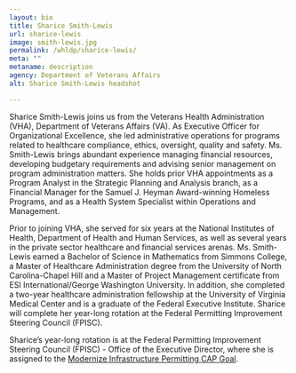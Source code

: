 ```yaml
---
layout: bio
title: Sharice Smith-Lewis
url: sharice-lewis
image: smith-lewis.jpg
permalink: /whldp/sharice-lewis/
meta: ""
metaname: description
agency: Department of Veterans Affairs
alt: Sharice Smith-Lewis headshot

---
```


Sharice Smith-Lewis joins us from the Veterans Health Administration (VHA), Department of Veterans Affairs (VA). As Executive Officer for Organizational Excellence, she led administrative operations for programs related to healthcare compliance, ethics, oversight, quality and safety.  Ms. Smith-Lewis brings abundant experience managing financial resources, developing budgetary requirements and advising senior management on program administration matters.  She holds prior VHA appointments as a Program Analyst in the Strategic Planning and Analysis branch, as a Financial Manager for the Samuel J. Heyman Award-winning Homeless Programs, and as a Health System Specialist within Operations and Management.

Prior to joining VHA, she served for six years at the National Institutes of Health, Department of Health and Human Services, as well as several years in the private sector healthcare and financial services arenas. Ms. Smith-Lewis earned a Bachelor of Science in Mathematics from Simmons College, a Master of Healthcare Administration degree from the University of North Carolina-Chapel Hill and a Master of Project Management certificate from ESI International/George Washington University.  In addition, she completed a two-year healthcare administration fellowship at the University of Virginia Medical Center and is a graduate of the Federal Executive Institute. Sharice will complete her year-long rotation at the Federal Permitting Improvement Steering Council (FPISC).

Sharice’s year-long rotation is at the Federal Permitting Improvement Steering Council (FPISC) - Office of the Executive Director, where she is assigned to the [Modernize Infrastructure Permitting CAP Goal](https://www.performance.gov/CAP/permitting/).
